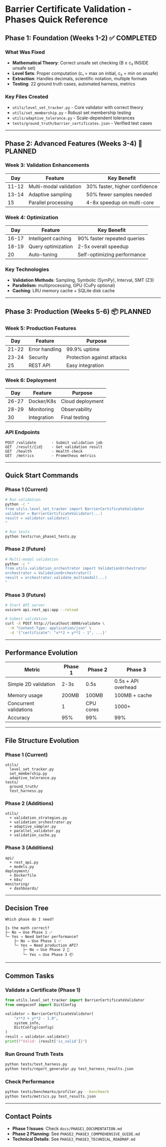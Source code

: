 # Barrier Certificate Validation - Phases Quick Reference

## Phase 1: Foundation (Weeks 1-2) ✅ COMPLETED

### What Was Fixed
- **Mathematical Theory**: Correct unsafe set checking (B ≥ c₂ INSIDE unsafe set)
- **Level Sets**: Proper computation (c₁ = max on initial, c₂ = min on unsafe)
- **Extraction**: Handles decimals, scientific notation, multiple formats
- **Testing**: 22 ground truth cases, automated harness, metrics

### Key Files Created
- `utils/level_set_tracker.py` - Core validator with correct theory
- `utils/set_membership.py` - Robust set membership testing
- `utils/adaptive_tolerance.py` - Scale-dependent tolerances
- `tests/ground_truth/barrier_certificates.json` - Verified test cases

---

## Phase 2: Advanced Features (Weeks 3-4) 🚧 PLANNED

### Week 3: Validation Enhancements
| Day | Feature | Key Benefit |
|-----|---------|-------------|
| 11-12 | Multi-modal validation | 30% faster, higher confidence |
| 13-14 | Adaptive sampling | 50% fewer samples needed |
| 15 | Parallel processing | 4-8x speedup on multi-core |

### Week 4: Optimization
| Day | Feature | Key Benefit |
|-----|---------|-------------|
| 16-17 | Intelligent caching | 90% faster repeated queries |
| 18-19 | Query optimization | 2-5x overall speedup |
| 20 | Auto-tuning | Self-optimizing performance |

### Key Technologies
- **Validation Methods**: Sampling, Symbolic (SymPy), Interval, SMT (Z3)
- **Parallelism**: multiprocessing, GPU (CuPy optional)
- **Caching**: LRU memory cache + SQLite disk cache

---

## Phase 3: Production (Weeks 5-6) 📦 PLANNED

### Week 5: Production Features
| Day | Feature | Purpose |
|-----|---------|---------|
| 21-22 | Error handling | 99.9% uptime |
| 23-24 | Security | Protection against attacks |
| 25 | REST API | Easy integration |

### Week 6: Deployment
| Day | Feature | Purpose |
|-----|---------|---------|
| 26-27 | Docker/K8s | Cloud deployment |
| 28-29 | Monitoring | Observability |
| 30 | Integration | Final testing |

### API Endpoints
```
POST /validate       - Submit validation job
GET  /result/{id}    - Get validation result  
GET  /health         - Health check
GET  /metrics        - Prometheus metrics
```

---

## Quick Start Commands

### Phase 1 (Current)
```bash
# Run validation
python -c "
from utils.level_set_tracker import BarrierCertificateValidator
validator = BarrierCertificateValidator(...)
result = validator.validate()
"

# Run tests
python tests/run_phase1_tests.py
```

### Phase 2 (Future)
```bash
# Multi-modal validation
python -c "
from utils.validation_orchestrator import ValidationOrchestrator
orchestrator = ValidationOrchestrator()
result = orchestrator.validate_multimodal(...)
"
```

### Phase 3 (Future)
```bash
# Start API server
uvicorn api.rest_api:app --reload

# Submit validation
curl -X POST http://localhost:8000/validate \
  -H "Content-Type: application/json" \
  -d '{"certificate": "x**2 + y**2 - 1", ...}'
```

---

## Performance Evolution

| Metric | Phase 1 | Phase 2 | Phase 3 |
|--------|---------|---------|---------|
| Simple 2D validation | 2-3s | 0.5s | 0.5s + API overhead |
| Memory usage | 200MB | 100MB | 100MB + cache |
| Concurrent validations | 1 | CPU cores | 1000+ |
| Accuracy | 95% | 99% | 99% |

---

## File Structure Evolution

### Phase 1 (Current)
```
utils/
  level_set_tracker.py
  set_membership.py
  adaptive_tolerance.py
tests/
  ground_truth/
  test_harness.py
```

### Phase 2 (Additions)
```
utils/
  + validation_strategies.py
  + validation_orchestrator.py
  + adaptive_sampler.py
  + parallel_validator.py
  + validation_cache.py
```

### Phase 3 (Additions)
```
api/
  + rest_api.py
  + models.py
deployment/
  + Dockerfile
  + k8s/
monitoring/
  + dashboards/
```

---

## Decision Tree

```
Which phase do I need?

Is the math correct?
├─ No → Use Phase 1 ✅
└─ Yes → Need better performance?
    ├─ No → Use Phase 1 ✅
    └─ Yes → Need production API?
        ├─ No → Use Phase 2 🚧
        └─ Yes → Use Phase 3 📦
```

---

## Common Tasks

### Validate a Certificate (Phase 1)
```python
from utils.level_set_tracker import BarrierCertificateValidator
from omegaconf import DictConfig

validator = BarrierCertificateValidator(
    "x**2 + y**2 - 1.0",
    system_info, 
    DictConfig(config)
)
result = validator.validate()
print(f"Valid: {result['is_valid']}")
```

### Run Ground Truth Tests
```bash
python tests/test_harness.py
python tests/report_generator.py test_harness_results.json
```

### Check Performance
```bash
python tests/benchmarks/profiler.py --benchmark
python tests/metrics.py test_results.json
```

---

## Contact Points

- **Phase 1 Issues**: Check `docs/PHASE1_DOCUMENTATION.md`
- **Phase 2 Planning**: See `PHASE2_PHASE3_COMPREHENSIVE_GUIDE.md`
- **Technical Details**: See `PHASE2_PHASE3_TECHNICAL_ROADMAP.md` 